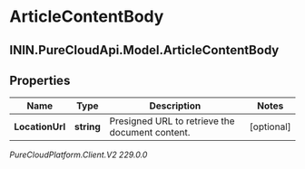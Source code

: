 # ArticleContentBody

## ININ.PureCloudApi.Model.ArticleContentBody

## Properties

|Name | Type | Description | Notes|
|------------ | ------------- | ------------- | -------------|
| **LocationUrl** | **string** | Presigned URL to retrieve the document content. | [optional] |



_PureCloudPlatform.Client.V2 229.0.0_
